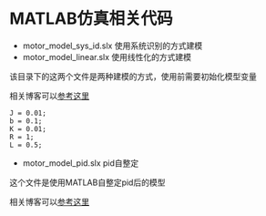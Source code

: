 # MATLAB仿真相关代码

+ motor_model_sys_id.slx 使用系统识别的方式建模
+ motor_model_linear.slx 使用线性化的方式建模

该目录下的这两个文件是两种建模的方式，使用前需要初始化模型变量

相关博客可以[参考这里](http://greedyhao.cc/2019/04/06/pid%E5%BB%BA%E7%AB%8B%E6%A8%A1%E5%9E%8B/)

```
J = 0.01;
b = 0.1;
K = 0.01;
R = 1;
L = 0.5;
```

+ motor_model_pid.slx pid自整定

这个文件是使用MATLAB自整定pid后的模型

相关博客可以[参考这里](http://greedyhao.cc/2019/04/12/%E8%87%AA%E5%8A%A8%E6%8E%A7%E5%88%B6-PID-2019-04-12-pid%E8%B0%83%E8%8A%82%E7%9A%84%E6%96%B9%E6%B3%95/)

